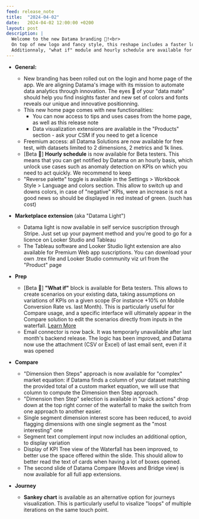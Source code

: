 ```yaml
---
feed: release_note
title:  "2024-04-02"
date:   2024-04-02 12:00:00 +0200
layout: post
description: |
  Welcome to the new Datama branding 👀!<br>
  On top of new logo and fancy style, this reshape includes a faster login system and access to tips, use cases and release notes from the home page <br>
  Additionnaly, "what if" module and hourly schedule are available for beta testers <br>
---
```


* **General:**
    * New branding has been rolled out on the login and home page of the app. We are aligning Datama's image with its mission to automate data analytics through innovation. The eyes 👀 of your "data mate" should help you find insights faster and new set of colors and fonts reveals our unique and innovative positionning. 
    * This new home page comes with new functionalities:
      * You can now access to tips and uses cases from the home page, as well as this release note
      * Data visualization extensions are available in the "Products" section - ask your CSM if you need to get a licence
    * Freemium access: all Datama Solutions are now available for free test, with datasets limited to 2 dimensions, 2 metrics and 1k lines. 
    *  [Beta 🧪] **Hourly schedule** is now available for Beta testers. This means that you can get notified by Datama on an hourly basis, which unlock use cases such as anomaly detection on KPIs on which you need to act quickly. We recommend to keep 
    * "Reverse palette" toggle is available in the Settings > Workbook Style > Language and colors section. This allow to switch up and downs colors, in case of "negative" KPIs, were an increase is not a good news so should be displayed in red instead of green. (such has cost) 

* **Marketplace extension** (aka "Datama Light")
  * Datama light is now available in self service suscription through Stripe. Just set up your payment method and you're good to go for a licence on Looker Studio and Tableau
  * The Tableau software and Looker Studio light extension are also available for Premium Web app suscriptions. You can download your own .trex file and Looker Studio community viz url from the "Product" page

* **Prep** 
  *  [Beta 🧪] **"What if"** block is available for Beta testers. This allows to create scenarios on your existing data, taking assumptions on variations of KPIs on a given scope (For instance +10% on Mobile Conversion Rate vs. last Month). This is particularly useful for Compare usage, and a specific interface will ultimately appear in the Compare solution to edit the scenarios directly from inputs in the waterfall. [Learn More]({{site.url}}/{{site.baseurl}}/core_app/new/prep/interface/refine_data.html#what-if)
  * Email connector is now back. It was temporarly unavailable after last month's backend release. The logic has been improved, and Datama now use the attachment (CSV or Excel) of last email sent, even if it was opened

* **Compare**
  * "Dimension then Steps" approach is now available for "complex" market equation: if Datama finds a column of your dataset matching the provided total of a custom market equation, we will use that column to compute the Dimension then Step approach.
  * "Dimension then Step" selection is available in "quick actions" drop down at the top right corner of the waterfall to make the switch from one approach to another easier.
  * Single segment dimension interest score has been reduced, to avoid flagging dimensions with one single segment as the "most interesting" one
  * Segment text complement input now includes an additional option, to display variation 
  * Display of KPI Tree view of the Waterfall has been improved, to better use the space offered within the slide. This should allow to better read the text of cards when having a lot of boxes opened.
  * The second slide of Datama Compare (Moves and Bridge view) is now available for all full app extensions. 

* **Journey**
  * **Sankey chart** is available as an alternative option for journeys visualization. This is particularly useful to visalize "loops" of multiple iterations on the same touch point. 
